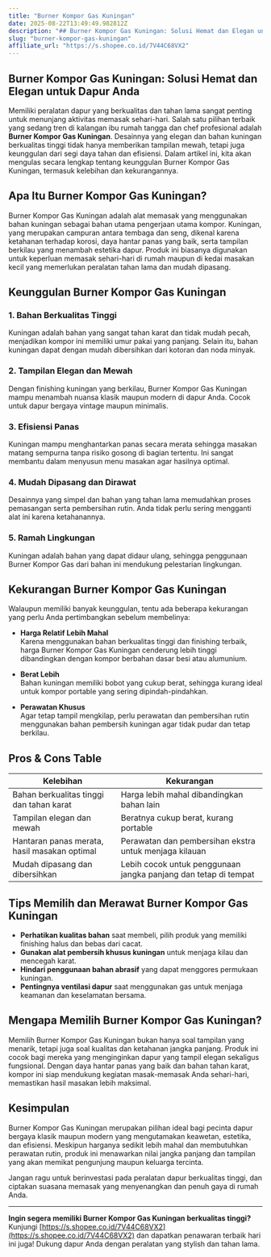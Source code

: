 ```yaml
---
title: "Burner Kompor Gas Kuningan"
date: 2025-08-22T13:49:49.982812Z
description: "## Burner Kompor Gas Kuningan: Solusi Hemat dan Elegan untuk Dapur Anda..."
slug: "burner-kompor-gas-kuningan"
affiliate_url: "https://s.shopee.co.id/7V44C68VX2"
---
```

## Burner Kompor Gas Kuningan: Solusi Hemat dan Elegan untuk Dapur Anda

Memiliki peralatan dapur yang berkualitas dan tahan lama sangat penting untuk menunjang aktivitas memasak sehari-hari. Salah satu pilihan terbaik yang sedang tren di kalangan ibu rumah tangga dan chef profesional adalah **Burner Kompor Gas Kuningan**. Desainnya yang elegan dan bahan kuningan berkualitas tinggi tidak hanya memberikan tampilan mewah, tetapi juga keunggulan dari segi daya tahan dan efisiensi. Dalam artikel ini, kita akan mengulas secara lengkap tentang keunggulan Burner Kompor Gas Kuningan, termasuk kelebihan dan kekurangannya.

## Apa Itu Burner Kompor Gas Kuningan?

Burner Kompor Gas Kuningan adalah alat memasak yang menggunakan bahan kuningan sebagai bahan utama pengerjaan utama kompor. Kuningan, yang merupakan campuran antara tembaga dan seng, dikenal karena ketahanan terhadap korosi, daya hantar panas yang baik, serta tampilan berkilau yang menambah estetika dapur. Produk ini biasanya digunakan untuk keperluan memasak sehari-hari di rumah maupun di kedai masakan kecil yang memerlukan peralatan tahan lama dan mudah dipasang.

## Keunggulan Burner Kompor Gas Kuningan

### 1. Bahan Berkualitas Tinggi
Kuningan adalah bahan yang sangat tahan karat dan tidak mudah pecah, menjadikan kompor ini memiliki umur pakai yang panjang. Selain itu, bahan kuningan dapat dengan mudah dibersihkan dari kotoran dan noda minyak.

### 2. Tampilan Elegan dan Mewah
Dengan finishing kuningan yang berkilau, Burner Kompor Gas Kuningan mampu menambah nuansa klasik maupun modern di dapur Anda. Cocok untuk dapur bergaya vintage maupun minimalis.

### 3. Efisiensi Panas
Kuningan mampu menghantarkan panas secara merata sehingga masakan matang sempurna tanpa risiko gosong di bagian tertentu. Ini sangat membantu dalam menyusun menu masakan agar hasilnya optimal.

### 4. Mudah Dipasang dan Dirawat
Desainnya yang simpel dan bahan yang tahan lama memudahkan proses pemasangan serta pembersihan rutin. Anda tidak perlu sering mengganti alat ini karena ketahanannya.

### 5. Ramah Lingkungan
Kuningan adalah bahan yang dapat didaur ulang, sehingga penggunaan Burner Kompor Gas dari bahan ini mendukung pelestarian lingkungan.

## Kekurangan Burner Kompor Gas Kuningan

Walaupun memiliki banyak keunggulan, tentu ada beberapa kekurangan yang perlu Anda pertimbangkan sebelum membelinya:

- **Harga Relatif Lebih Mahal**  
  Karena menggunakan bahan berkualitas tinggi dan finishing terbaik, harga Burner Kompor Gas Kuningan cenderung lebih tinggi dibandingkan dengan kompor berbahan dasar besi atau alumunium.

- **Berat Lebih**  
  Bahan kuningan memiliki bobot yang cukup berat, sehingga kurang ideal untuk kompor portable yang sering dipindah-pindahkan.

- **Perawatan Khusus**  
  Agar tetap tampil mengkilap, perlu perawatan dan pembersihan rutin menggunakan bahan pembersih kuningan agar tidak pudar dan tetap berkilau.

## Pros & Cons Table

| **Kelebihan** | **Kekurangan** |
|---|---|
| Bahan berkualitas tinggi dan tahan karat | Harga lebih mahal dibandingkan bahan lain |
| Tampilan elegan dan mewah | Beratnya cukup berat, kurang portable |
| Hantaran panas merata, hasil masakan optimal | Perawatan dan pembersihan ekstra untuk menjaga kilauan |
| Mudah dipasang dan dibersihkan | Lebih cocok untuk penggunaan jangka panjang dan tetap di tempat |

## Tips Memilih dan Merawat Burner Kompor Gas Kuningan

- **Perhatikan kualitas bahan** saat membeli, pilih produk yang memiliki finishing halus dan bebas dari cacat.
- **Gunakan alat pembersih khusus kuningan** untuk menjaga kilau dan mencegah karat.
- **Hindari penggunaan bahan abrasif** yang dapat menggores permukaan kuningan.
- **Pentingnya ventilasi dapur** saat menggunakan gas untuk menjaga keamanan dan keselamatan bersama.

## Mengapa Memilih Burner Kompor Gas Kuningan?

Memilih Burner Kompor Gas Kuningan bukan hanya soal tampilan yang menarik, tetapi juga soal kualitas dan ketahanan jangka panjang. Produk ini cocok bagi mereka yang menginginkan dapur yang tampil elegan sekaligus fungsional. Dengan daya hantar panas yang baik dan bahan tahan karat, kompor ini siap mendukung kegiatan masak-memasak Anda sehari-hari, memastikan hasil masakan lebih maksimal.

## Kesimpulan

Burner Kompor Gas Kuningan merupakan pilihan ideal bagi pecinta dapur bergaya klasik maupun modern yang mengutamakan keawetan, estetika, dan efisiensi. Meskipun harganya sedikit lebih mahal dan membutuhkan perawatan rutin, produk ini menawarkan nilai jangka panjang dan tampilan yang akan memikat pengunjung maupun keluarga tercinta.

Jangan ragu untuk berinvestasi pada peralatan dapur berkualitas tinggi, dan ciptakan suasana memasak yang menyenangkan dan penuh gaya di rumah Anda.

---

**Ingin segera memiliki Burner Kompor Gas Kuningan berkualitas tinggi?**  
Kunjungi [https://s.shopee.co.id/7V44C68VX2](https://s.shopee.co.id/7V44C68VX2) dan dapatkan penawaran terbaik hari ini juga! Dukung dapur Anda dengan peralatan yang stylish dan tahan lama.